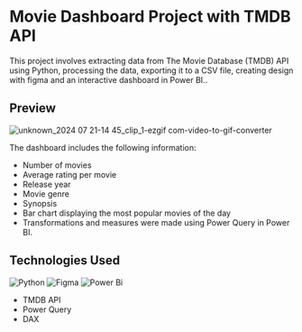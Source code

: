 # Movie Dashboard Project with TMDB API

This project involves extracting data from The Movie Database (TMDB) API using Python, processing the data, exporting it to a CSV file, creating design with figma and an interactive dashboard in Power BI.. 

## Preview

![unknown_2024 07 21-14 45_clip_1-ezgif com-video-to-gif-converter](https://github.com/user-attachments/assets/40cdd114-00a3-45e6-bfeb-e9afa43a253e)

The dashboard includes the following information:

* Number of movies
* Average rating per movie
* Release year
* Movie genre
* Synopsis
* Bar chart displaying the most popular movies of the day
* Transformations and measures were made using Power Query in Power BI.

## Technologies Used
![Python](https://img.shields.io/badge/python-3670A0?style=for-the-badge&logo=python&logoColor=ffdd54) 
![Figma](https://img.shields.io/badge/figma-%23F24E1E.svg?style=for-the-badge&logo=figma&logoColor=white)
![Power Bi](https://img.shields.io/badge/power_bi-F2C811?style=for-the-badge&logo=powerbi&logoColor=black)

* TMDB API
* Power Query
* DAX
  


